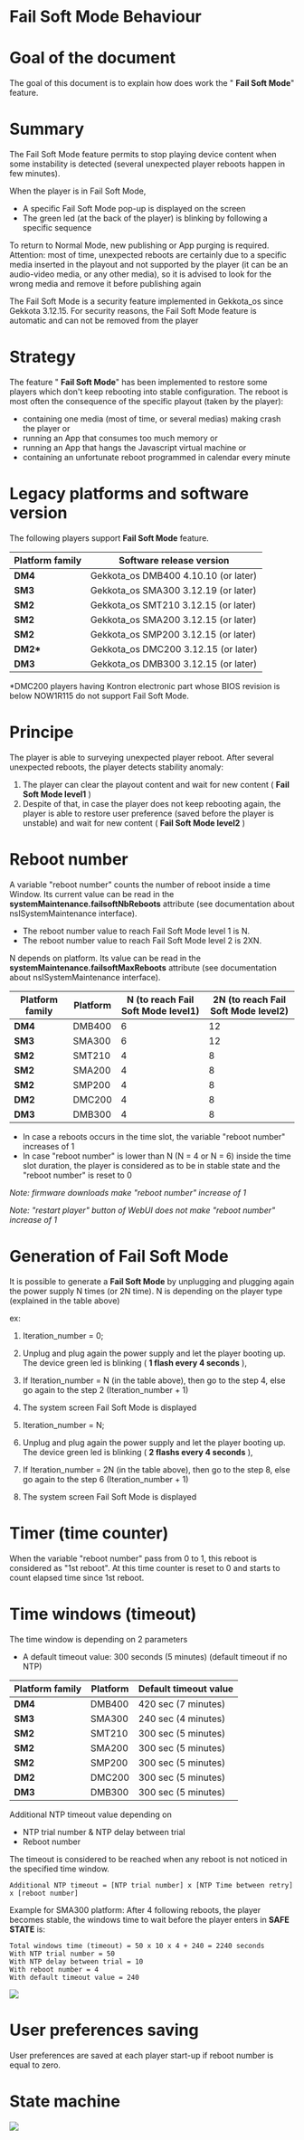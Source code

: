 # **Fail Soft Mode Behaviour**

# Goal of the document

The goal of this document is to explain how does work the &quot; **Fail Soft Mode**&quot; feature.

# Summary
    
The Fail Soft Mode feature permits to stop playing device content when some instability is detected (several unexpected player reboots happen in few minutes).

When the player is in Fail Soft Mode,
- A specific Fail Soft Mode pop-up is displayed on the screen
- The green led (at the back of the player) is blinking by following a specific sequence

To return to Normal Mode, new publishing or App purging is required. Attention: most of time, unexpected reboots are certainly due to a specific media inserted in the playout and not supported by the player (it can be an audio-video media, or any other media), so it is advised to look for the wrong media and remove it before publishing again

The Fail Soft Mode is a security feature implemented in Gekkota_os since Gekkota 3.12.15. For security reasons, the Fail Soft Mode feature is automatic and can not be removed from the player


# Strategy

The feature &quot; **Fail Soft Mode**&quot; has been implemented to restore some players which don&#39;t keep rebooting into stable configuration. The reboot is most often the consequence of the specific playout (taken by the player):

- containing one media (most of time, or several medias) making crash the player or
- running an App that consumes too much memory or
- running an App that hangs the Javascript virtual machine or
- containing an unfortunate reboot programmed in calendar every minute

# Legacy platforms and software version

The following players support **Fail Soft Mode** feature.

| **Platform family** | **Software release version** |
| --- | --- |
| **DM4** | Gekkota\_os DMB400 4.10.10 (or later) |
| **SM3** | Gekkota\_os SMA300 3.12.19 (or later) |
| **SM2** | Gekkota\_os SMT210 3.12.15 (or later) |
| **SM2** | Gekkota\_os SMA200 3.12.15 (or later) |
| **SM2** | Gekkota\_os SMP200 3.12.15 (or later) |
| **DM2\*** | Gekkota\_os DMC200 3.12.15 (or later) |
| **DM3** | Gekkota\_os DMB300 3.12.15 (or later) |

\*DMC200 players having Kontron electronic part whose BIOS revision is below NOW1R115 do not support Fail Soft Mode.

# Principe

The player is able to surveying unexpected player reboot. After several unexpected reboots, the player detects stability anomaly:

1. The player can clear the playout content and wait for new content ( **Fail Soft Mode level1** )
2. Despite of that, in case the player does not keep rebooting again, the player is able to restore user preference (saved before the player is unstable) and wait for new content ( **Fail Soft Mode level2** )

# Reboot number

A variable &quot;reboot number&quot; counts the number of reboot inside a time Window. Its current value can be read in the **systemMaintenance.failsoftNbReboots** attribute (see documentation about nsISystemMaintenance interface).

- The reboot number value to reach Fail Soft Mode level 1 is N.
- The reboot number value to reach Fail Soft Mode level 2 is 2XN.

N depends on platform. Its value can be read in the **systemMaintenance.failsoftMaxReboots** attribute (see documentation about nsISystemMaintenance interface).

| **Platform family** | **Platform** | **N (to reach Fail Soft Mode level1)** | **2N (to reach Fail Soft Mode level2)** |
| --- | --- | --- | --- |
| **DM4** | DMB400 | 6 | 12 |
| **SM3** | SMA300 | 6 | 12 |
| **SM2** | SMT210 | 4 | 8 |
| **SM2** | SMA200 | 4 | 8 |
| **SM2** | SMP200 | 4 | 8 |
| **DM2** | DMC200 | 4 | 8 |
| **DM3** | DMB300 | 4 | 8 |

- In case a reboots occurs in the time slot, the variable &quot;reboot number&quot; increases of 1
- In case &quot;reboot number&quot; is lower than N (N = 4 or N = 6) inside the time slot duration, the player is considered as to be in stable state and the &quot;reboot number&quot; is reset to 0

_Note: firmware downloads make &quot;reboot number&quot; increase of 1_

_Note: &quot;restart player&quot; button of WebUI does not make &quot;reboot number&quot; increase of 1_

# Generation of Fail Soft Mode

It is possible to generate a **Fail Soft Mode** by unplugging and plugging again the power supply N times (or 2N time). N is depending on the player type (explained in the table above)

ex:
1. Iteration\_number = 0;
2. Unplug and plug again the power supply and let the player booting up. The device green led is blinking ( **1 flash every 4 seconds** ),
3. If Iteration\_number = N (in the table above), then go to the step 4, else go again to the step 2 (Iteration\_number + 1)
4. The system screen Fail Soft Mode is displayed

5. Iteration\_number = N;
6. Unplug and plug again the power supply and let the player booting up. The device green led is blinking ( **2 flashs every 4 seconds** ),
7. If Iteration\_number = 2N (in the table above), then go to the step 8, else go again to the step 6 (Iteration\_number + 1)
8. The system screen Fail Soft Mode is displayed

# Timer (time counter)

When the variable &quot;reboot number&quot; pass from 0 to 1, this reboot is considered as &quot;1st reboot&quot;. At this time counter is reset to 0 and starts to count elapsed time since 1st reboot.

# Time windows (timeout)

The time window is depending on 2 parameters

- A default timeout value: 300 seconds (5 minutes) (default timeout if no NTP)

| **Platform family** | **Platform** | **Default timeout value** |
| --- | --- | --- |
| **DM4** | DMB400 | 420 sec (7 minutes) |
| **SM3** | SMA300 | 240 sec (4 minutes) |
| **SM2** | SMT210 | 300 sec (5 minutes) |
| **SM2** | SMA200 | 300 sec (5 minutes) |
| **SM2** | SMP200 | 300 sec (5 minutes) |
| **DM2** | DMC200 | 300 sec (5 minutes) |
| **DM3** | DMB300 | 300 sec (5 minutes) |

Additional NTP timeout value depending on

  - NTP trial number &amp; NTP delay between trial
  - Reboot number

The timeout is considered to be reached when any reboot is not noticed in the specified time window.

    Additional NTP timeout = [NTP trial number] x [NTP Time between retry] x [reboot number]

Example for SMA300 platform: After 4 following reboots, the player becomes stable, the windows time to wait before the player enters in **SAFE STATE** is:

    Total windows time (timeout) = 50 x 10 x 4 + 240 = 2240 seconds
    With NTP trial number = 50
    With NTP delay between trial = 10
    With reboot number = 4
    With default timeout value = 240

![](ntpSettings.png)

# User preferences saving

User preferences are saved at each player start-up if reboot number is equal to zero.

# State machine

![](stateMachine.png)